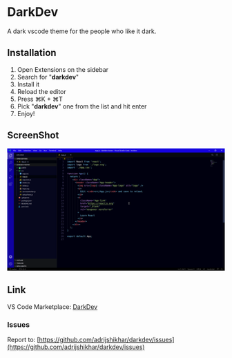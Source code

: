 # DarkDev
A dark vscode theme for the people who like it dark.

## Installation
 1. Open Extensions on the sidebar
 2. Search for "**darkdev**"
 3. Install it
 4. Reload the editor
 5. Press ⌘K + ⌘T
 6. Pick "**darkdev**" one from the list and hit enter
 7. Enjoy! 

## ScreenShot
![DarkDev Theme](https://github.com/adrijshikhar/darkdev/blob/master/images/screenshot.png)

## Link
VS Code Marketplace: [DarkDev](https://raw.githubusercontent.com/adrijshikhar/darkdev/master/images/screenshot.png)

### Issues
Report to: [https://github.com/adrijshikhar/darkdev/issues](https://github.com/adrijshikhar/darkdev/issues)
